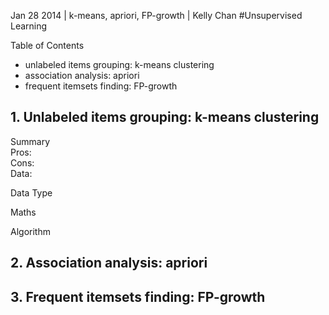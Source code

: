 Jan 28 2014 | k-means, apriori, FP-growth | Kelly Chan
#Unsupervised Learning

Table of Contents
- unlabeled items grouping: k-means clustering
- association analysis: apriori
- frequent itemsets finding: FP-growth

## 1. Unlabeled items grouping: k-means clustering
Summary  
Pros:  
Cons:  
Data:  

Data Type  

Maths  

Algorithm  



## 2. Association analysis: apriori
## 3. Frequent itemsets finding: FP-growth
